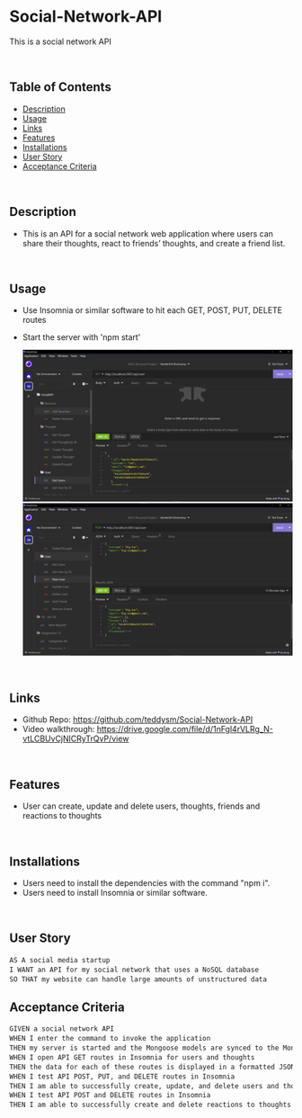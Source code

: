 # Social-Network-API

This is a social network API

<br>

## Table of Contents

- [Description](#description)
- [Usage](#usage)
- [Links](#links)
- [Features](#features)
- [Installations](#installations)
- [User Story](#user-story)
- [Acceptance Criteria](#acceptance-criteria)

<br>

## Description

- This is an API for a social network web application where users can share their thoughts, react to friends’ thoughts, and create a friend list.

<br>

## Usage

- Use Insomnia or similar software to hit each GET, POST, PUT, DELETE routes
- Start the server with 'npm start'

  ![Screenshot](/Assets/screenshot1.png)
  ![Screenshot](/Assets/screenshot2.png)

<br>

## Links

- Github Repo: https://github.com/teddysm/Social-Network-API
- Video walkthrough: https://drive.google.com/file/d/1nFgl4rVLRg_N-vtLCBUvCjNlCRyTrQvP/view

<br>

## Features

- User can create, update and delete users, thoughts, friends and reactions to thoughts

<br>

## Installations

- Users need to install the dependencies with the command "npm i".
- Users need to install Insomnia or similar software.

<br>

## User Story

```md
AS A social media startup
I WANT an API for my social network that uses a NoSQL database
SO THAT my website can handle large amounts of unstructured data
```

## Acceptance Criteria

```md
GIVEN a social network API
WHEN I enter the command to invoke the application
THEN my server is started and the Mongoose models are synced to the MongoDB database
WHEN I open API GET routes in Insomnia for users and thoughts
THEN the data for each of these routes is displayed in a formatted JSON
WHEN I test API POST, PUT, and DELETE routes in Insomnia
THEN I am able to successfully create, update, and delete users and thoughts in my database
WHEN I test API POST and DELETE routes in Insomnia
THEN I am able to successfully create and delete reactions to thoughts and add and remove friends to a user’s friend list
```
